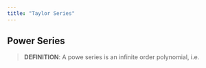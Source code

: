 ```yaml
---
title: "Taylor Series"
---
```

## Power Series
>**DEFINITION**:
>A powe series is an infinite order polynomial, i.e.
>

## 